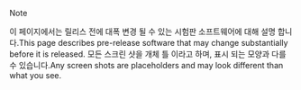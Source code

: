 > [!NOTE]
> <span data-ttu-id="615b5-101">이 페이지에서는 릴리스 전에 대폭 변경 될 수 있는 시험판 소프트웨어에 대해 설명 합니다.</span><span class="sxs-lookup"><span data-stu-id="615b5-101">This page describes pre-release software that may change substantially before it is released.</span></span> <span data-ttu-id="615b5-102">모든 스크린 샷을 개체 틀 이라고 하며, 표시 되는 모양과 다를 수 있습니다.</span><span class="sxs-lookup"><span data-stu-id="615b5-102">Any screen shots are placeholders and may look different than what you see.</span></span> 